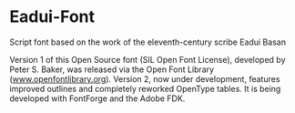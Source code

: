 # Eadui-Font
Script font based on the work of the eleventh-century scribe Eadui Basan

Version 1 of this Open Source font (SIL Open Font License), developed by Peter S. Baker, was released via the Open Font Library
(www.openfontlibrary.org). Version 2, now under development, features improved outlines and completely reworked OpenType tables.
It is being developed with FontForge and the Adobe FDK.
